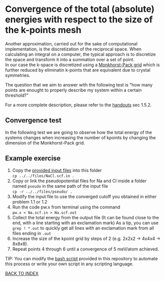 # Convergence of the total (absolute) energies with respect to the size of the k-points mesh

Another approximation, carried out for the sake of computational implementation, is the discretization of the reciprocal space.
When calculating an integral on a computer, the typical approach is to discretize the space and transform it into a summation over a set of point.  
In our case the k-space is discretized using a [Monkhorst-Pack grid](https://doi.org/10.1103/PhysRevB.13.5188) which is further reduced by eliminatin k-points that are equivalent due to crystal symmetries.

The question that we aim to answer with the following test is "how many points are enought to properly describe my system within a certain threshold?"

For a more complete description, please refer to the [handouts](../../files/handouts.pdf) sec 1.5.2.

## Convergence test

In the following test we are going to observe how the total energy of the systems changes when increasing the number of kpoints by changing the dimension of the Monkhorst-Pack grid.

## Example exercise

1. Copy the [provided input files](../../files/NaCl.scf.in) into this folder  
  ```cp ../../files/NaCl.scf.in .```
2. Copy or link the pseudopotential files for Na and Cl inside a folder named ```pseudo``` in the same path of the input file  
  ```cp -r ../../files/pseudo/ .```
3. Modify the input file to use the converged cutoff you obtained in either problem 1.1 or 1.2
4. Run the code pw.x from terminal using the command  
  ```pw.x < Na.scf.in > Na.scf.out```
5. Collect the total energy from the output file (It can be found close to the end, with a line starting with an exclamation mark)
  As a tip, you can use ```grep ! *.out``` to quickly get all lines with an exclamation mark from all files ending in ```.out```
6. Increase the size of the kpoint grid by steps of 2 (e.g.  2x2x2 -> 4x4x4 -> 8x8x8).
7. Repeat points 4 through 6 until a convergence of 5 meV/atom achieved.

TIP: You can modify the [bash script](../../files/script.sh) provided in this repository to automate this process or write your own script in any scripting language.

[BACK TO INDEX](../README.md)